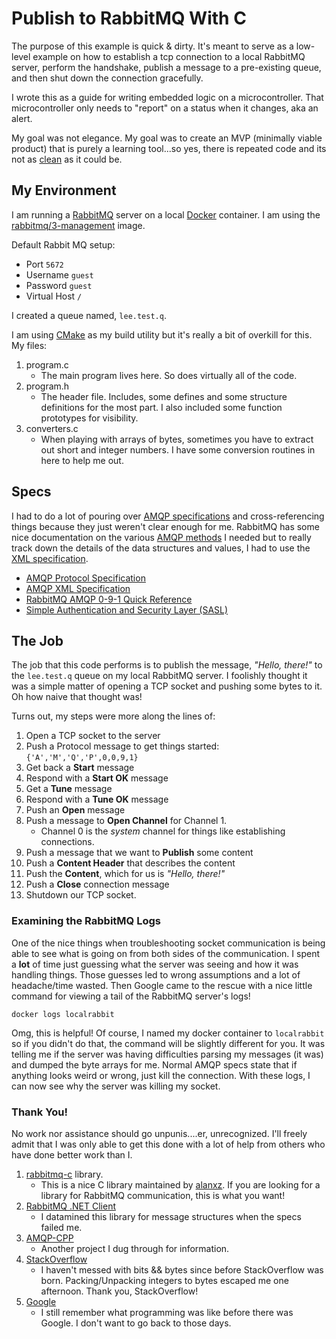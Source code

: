 # Publish to RabbitMQ With C

The purpose of this example is quick & dirty. It's meant to serve as a low-level example on how to establish a tcp connection to a local RabbitMQ server,
perform the handshake, publish a message to a pre-existing queue, and then shut down the connection gracefully.

I wrote this as a guide for writing embedded logic on a microcontroller. That microcontroller only needs to "report" on a status when it changes, 
aka an alert.

My goal was not elegance. My goal was to create an MVP (minimally viable product) that is purely a learning tool...so yes, there is repeated code 
and its not as [clean] as it could be.

## My Environment

I am running a [RabbitMQ] server on a local [Docker] container. I am using the [rabbitmq/3-management][1] image.

Default Rabbit MQ setup:
* Port ```5672```
* Username ```guest```
* Password ```guest```
* Virtual Host ```/```

I created a queue named, ```lee.test.q```.

I am using [CMake] as my build utility but it's really a bit of overkill for this. My files: 

1. program.c 
   * The main program lives here. So does virtually all of the code.
1. program.h 
   * The header file. Includes, some defines and some structure definitions for the most part. I also included some function prototypes for visibility.
1. converters.c 
   * When playing with arrays of bytes, sometimes you have to extract out short and integer numbers. I have some conversion routines in here to help me out.

## Specs
I had to do a lot of pouring over [AMQP specifications][2] and cross-referencing things because they just weren't clear enough for me.
RabbitMQ has some nice documentation on the various [AMQP methods][4] I needed but to really track down the details of the data structures and values,
I had to use the [XML specification][3].

* [AMQP Protocol Specification][2]
* [AMQP XML Specification][3]
* [RabbitMQ AMQP 0-9-1 Quick Reference][4]
* [Simple Authentication and Security Layer (SASL)][SASL]

## The Job
The job that this code performs is to publish the message, _"Hello, there!"_ to the ```lee.test.q``` queue on my local RabbitMQ server. I foolishly thought
it was a simple matter of opening a TCP socket and pushing some bytes to it. Oh how naive that thought was!

Turns out, my steps were more along the lines of:

1. Open a TCP socket to the server
1. Push a Protocol message to get things started: ```{'A','M','Q','P',0,0,9,1}```
1. Get back a **Start** message
1. Respond with a **Start OK** message
1. Get a **Tune** message
1. Respond with a **Tune OK** message
1. Push an **Open** message
1. Push a message to **Open Channel** for Channel 1.
   * Channel 0 is the _system_ channel for things like establishing connections.
1. Push a message that we want to **Publish** some content
1. Push a **Content Header** that describes the content
1. Push the **Content**, which for us is _"Hello, there!"_
1. Push a **Close** connection message
1. Shutdown our TCP socket.


### Examining the RabbitMQ Logs
One of the nice things when troubleshooting socket communication is being able to see what is going on from both sides of the communication. I spent a **lot**
of time just guessing what the server was seeing and how it was handling things. Those guesses led to wrong assumptions and a lot of headache/time wasted.
Then Google came to the rescue with a nice little command for viewing a tail of the RabbitMQ server's logs!
```
docker logs localrabbit
```

Omg, this is helpful! Of course, I named my docker container to ```localrabbit``` so if you didn't do that, the command will be slightly different for you.
It was telling me if the server was having difficulties parsing my messages (it was) and dumped the byte arrays for me. Normal AMQP specs state that if anything
looks weird or wrong, just kill the connection. With these logs, I can now see why the server was killing my socket.

### Thank You!
No work nor assistance should go unpunis....er, unrecognized. I'll freely admit that I was only able to get this done with a lot of help from others who have
done better work than I.

1. [rabbitmq-c](https://github.com/alanxz/rabbitmq-c) library. 
   * This is a nice C library maintained by [alanxz](https://github.com/alanxz). If you are looking for a library for RabbitMQ communication, this is what you want!
1. [RabbitMQ .NET Client](https://github.com/rabbitmq/rabbitmq-dotnet-client)
   * I datamined this library for message structures when the specs failed me.
1. [AMQP-CPP](https://github.com/CopernicaMarketingSoftware/AMQP-CPP)
   * Another project I dug through for information.
1. [StackOverflow](http://stackoverflow.com/questions/3784263/converting-an-int-into-a-4-byte-char-array-c)
   * I haven't messed with bits && bytes since before StackOverflow was born. Packing/Unpacking integers to bytes escaped me one afternoon. Thank you, StackOverflow!
1. [Google]
   * I still remember what programming was like before there was Google. I don't want to go back to those days.


[RabbitMQ]: https://www.rabbitmq.com "Rabbit MQ"
[Docker]: https://www.docker.com "Docker"
[CMake]: https://cmake.org "CMake"
[clean]: https://www.google.com/webhp?sourceid=chrome-instant&ion=1&espv=2&ie=UTF-8#q=writing%20clean%20code "Writing clean code"
[SASL]: https://tools.ietf.org/html/rfc4616 "SASL Spec"
[Google]: https://www.google.com/
[1]: https://hub.docker.com/_/rabbitmq/ "RabbitMQ 3-Management Image"
[2]: https://www.rabbitmq.com/resources/specs/amqp0-9-1.pdf
[3]: https://www.rabbitmq.com/resources/specs/amqp0-9-1.xml
[4]: https://www.rabbitmq.com/amqp-0-9-1-reference.html

